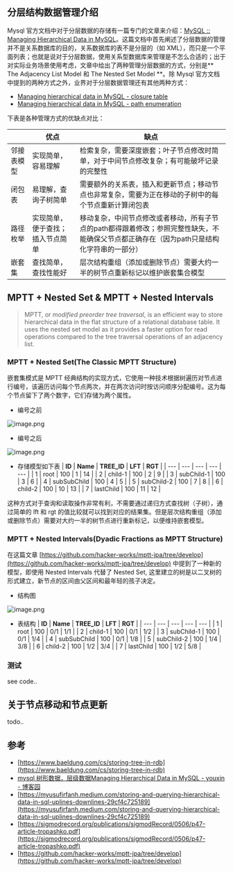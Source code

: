 ## 分层结构数据管理介绍
Mysql 官方文档中对于分层数据的存储有一篇专门的文章来介绍：[MySQL :: Managing Hierarchical Data in MySQL](http://download.nust.na/pub6/mysql/tech-resources/articles/hierarchical-data.html)。这篇文档中首先阐述了分层数据的管理并不是关系数据库的目的，关系数据库的表不是分层的（如 XML），而只是一个平面列表；也就是说对于分层数据，使用关系型数据库来管理是不怎么合适的；出于对实际业务场景使用考虑，文章中给出了两种管理分层数据的方式，分别是** The Adjacency List Model 和 The Nested Set Model **。除 Mysql 官方文档中提到的两种方式之外，业界对于分层数据管理还有其他两种方式：

- [Managing hierarchical data in MySQL - closure table](https://www.waitingforcode.com/mysql/managing-hierarchical-data-in-mysql-closure-table/read)
- [Managing hierarchical data in MySQL - path enumeration](https://www.waitingforcode.com/mysql/managing-hierarchical-data-in-mysql-path-enumeration/read)

下表是各种管理方式的优缺点对比：

|  | 优点 | 缺点 |
| --- | --- | --- |
| 邻接表模型 | 实现简单，容易理解 | 检索复杂，需要深度嵌套；叶子节点修改时简单，对于中间节点修改复杂；有可能破坏记录的完整性 |
| 闭包表 | 易理解，查询子树简单 | 需要额外的关系表，插入和更新节点；移动节点也非常复杂，需要为正在移动的子树中的每个节点重新计算闭包表 |
| 路径枚举 | 实现简单，便于查找；插入节点简单 | 移动复杂，中间节点修改或者移动，所有子节点的path都得跟着修改；参照完整性缺失，不能确保父节点都正确存在（因为path只是结构化字符串的一部分） |
| 嵌套集 | 查找简单，查找性能好 | 层次结构重组（添加或删除节点）需要大约一半的树节点重新标记以维护嵌套集合模型 |

## MPTT + Nested Set & MPTT + **Nested Intervals**
> MPTT, or _modified preorder tree traversal_, is an efficient way to store hierarchical data in the flat structure of a relational database table. It uses the nested set model as it provides a faster option for read operations compared to the tree traversal operations of an adjacency list.


### MPTT + Nested Set(The Classic MPTT Structure)
嵌套集模式是 MPTT 经典结构的实现方式，它使用一种技术根据树遍历对节点进行编号，该遍历访问每个节点两次，并在两次访问时按访问顺序分配编号。这为每个节点留下了两个数字，它们存储为两个属性。

- 编号之前

![image.png](https://cdn.nlark.com/yuque/0/2022/png/230565/1669099681733-b4a284ed-3e00-4d7e-8ca8-d24091133a85.png#averageHue=%23fbfbfb&clientId=ud4e9e7ec-0d26-4&crop=0&crop=0&crop=1&crop=1&from=paste&height=383&id=ftW0s&margin=%5Bobject%20Object%5D&name=image.png&originHeight=421&originWidth=771&originalType=binary&ratio=1&rotation=0&showTitle=false&size=17646&status=done&style=none&taskId=uc0b19ce0-b89e-4e8b-9c7b-ff246d138f9&title=&width=700.5)

- 编号之后

![image.png](https://cdn.nlark.com/yuque/0/2022/png/230565/1669099715589-f75eeb5a-22b9-4434-8e00-5f273156d16c.png#averageHue=%23fbf8f5&clientId=ud4e9e7ec-0d26-4&crop=0&crop=0&crop=1&crop=1&from=paste&height=390&id=CPGLC&margin=%5Bobject%20Object%5D&name=image.png&originHeight=501&originWidth=883&originalType=binary&ratio=1&rotation=0&showTitle=false&size=55284&status=done&style=none&taskId=u98ffb766-5a7d-49d0-a01e-1539c32e84c&title=&width=686.5)

- 存储模型如下表
  | **ID** | **Name** | **TREE_ID** | **LFT** | **RGT** |
  | --- | --- | --- | --- | --- |
  | 1 | root | 100 | 1 | 14 |
  | 2 | child-1 | 100 | 2 | 9 |
  | 3 | subChild-1 | 100 | 3 | 6 |
  | 4 | subSubChild | 100 | 4 | 5 |
  | 5 | subChild-2 | 100 | 7 | 8 |
  | 6 | child-2 | 100 | 10 | 13 |
  | 7 | lastChild | 100 | 11 | 12 |


这种方式对于查询和读取操作非常有利，不需要通过递归方式查找树（子树），通过简单的 lft 和 rgt 的值比较就可以找到对应的结果集。但是层次结构重组（添加或删除节点）需要对大约一半的树节点进行重新标记，以便维持嵌套模型。
### MPTT + Nested **Intervals(**Dyadic Fractions as MPTT Structure**)**
在这篇文章 [https://github.com/hacker-works/mptt-jpa/tree/develop](https://github.com/hacker-works/mptt-jpa/tree/develop) 中提到了一种新的模型，即使用 Nested Intervals 代替了 Nested Set, 这里建立的树是以二叉树的形式建立，新节点的区间由父区间和最年轻的孩子决定。

- 结构图

![image.png](https://cdn.nlark.com/yuque/0/2022/png/230565/1669101400636-77eb02c4-ee3c-4a75-9390-3cbcc423f8e2.png#averageHue=%23fafaf9&clientId=ud4e9e7ec-0d26-4&crop=0&crop=0&crop=1&crop=1&from=paste&height=585&id=ua616d702&margin=%5Bobject%20Object%5D&name=image.png&originHeight=705&originWidth=801&originalType=binary&ratio=1&rotation=0&showTitle=false&size=66894&status=done&style=none&taskId=u228faf45-3ec7-4018-9767-51221862bdb&title=&width=664.5)

- 表结构
  | **ID** | **Name** | **TREE_ID** | **LFT** | **RGT** |
  | --- | --- | --- | --- | --- |
  | 1 | root | 100 | 0/1 | 1/1 |
  | 2 | child-1 | 100 | 0/1 | 1/2 |
  | 3 | subChild-1 | 100 | 0/1 | 1/4 |
  | 4 | subSubChild | 100 | 0/1 | 1/8 |
  | 5 | subChild-2 | 100 | 1/4 | 3/8 |
  | 6 | child-2 | 100 | 1/2 | 3/4 |
  | 7 | lastChild | 100 | 1/2 | 5/8 |


### 测试
see code..

## 关于节点移动和节点更新
todo..

## 参考

- [https://www.baeldung.com/cs/storing-tree-in-rdb](https://www.baeldung.com/cs/storing-tree-in-rdb)
- [mysql 树形数据，层级数据Managing Hierarchical Data in MySQL - youxin - 博客园](https://www.cnblogs.com/youxin/p/3614726.html)
- [https://myusufirfanh.medium.com/storing-and-querying-hierarchical-data-in-sql-uplines-downlines-29cf4c725189](https://myusufirfanh.medium.com/storing-and-querying-hierarchical-data-in-sql-uplines-downlines-29cf4c725189)
- [https://sigmodrecord.org/publications/sigmodRecord/0506/p47-article-tropashko.pdf](https://sigmodrecord.org/publications/sigmodRecord/0506/p47-article-tropashko.pdf)
- [https://github.com/hacker-works/mptt-jpa/tree/develop](https://github.com/hacker-works/mptt-jpa/tree/develop)
